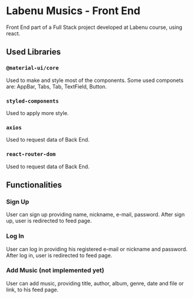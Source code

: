 # Labenu Musics - Front End

Front End part of a Full Stack project developed at Labenu course, using react.

## Used Libraries

### `@material-ui/core`

Used to make and style most of the components. Some used componets are: AppBar, Tabs, Tab, TextField, Button.

### `styled-components`

Used to apply more style.

### `axios`

Used to request data of Back End.

### `react-router-dom`

Used to request data of Back End.

## Functionalities

### Sign Up

User can sign up providing name, nickname, e-mail, password. After sign up, user is redirected to feed page.

### Log In

User can log in providing his registered e-mail or nickname and password. After log in, user is redirected to feed page.

### Add Music (not implemented yet)

User can add music, providing title, author, album, genre, date and file or link, to his feed page.
